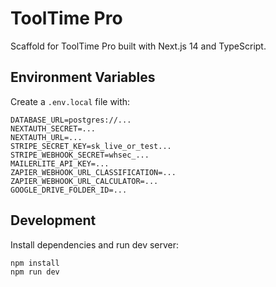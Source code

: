 # ToolTime Pro

Scaffold for ToolTime Pro built with Next.js 14 and TypeScript.

## Environment Variables

Create a `.env.local` file with:

```
DATABASE_URL=postgres://...
NEXTAUTH_SECRET=...
NEXTAUTH_URL=...
STRIPE_SECRET_KEY=sk_live_or_test...
STRIPE_WEBHOOK_SECRET=whsec_...
MAILERLITE_API_KEY=...
ZAPIER_WEBHOOK_URL_CLASSIFICATION=...
ZAPIER_WEBHOOK_URL_CALCULATOR=...
GOOGLE_DRIVE_FOLDER_ID=...
```

## Development

Install dependencies and run dev server:

```
npm install
npm run dev
```
